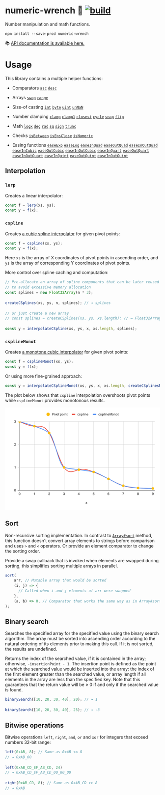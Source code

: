 # numeric-wrench 🔧 [![build](https://github.com/smikhalevski/numeric-wrench/actions/workflows/master.yml/badge.svg?branch=master&event=push)](https://github.com/smikhalevski/numeric-wrench/actions/workflows/master.yml)

Number manipulation and math functions.

```shell
npm install --save-prod numeric-wrench
```

📚 [API documentation is available here.](https://smikhalevski.github.io/numeric-wrench/)

# Usage

This library contains a multiple helper functions:

- Comparators
  [`asc`](https://smikhalevski.github.io/numeric-wrench/modules.html#asc)
  [`desc`](https://smikhalevski.github.io/numeric-wrench/modules.html#desc)

- Arrays
  [`swap`](https://smikhalevski.github.io/numeric-wrench/modules.html#swap)
  [`range`](https://smikhalevski.github.io/numeric-wrench/modules.html#range)

- Size-of casting
  [`int`](https://smikhalevski.github.io/numeric-wrench/modules.html#int)
  [`byte`](https://smikhalevski.github.io/numeric-wrench/modules.html#byte)
  [`uint`](https://smikhalevski.github.io/numeric-wrench/modules.html#uint)
  [`unNaN`](https://smikhalevski.github.io/numeric-wrench/modules.html#unNaN)

- Number clamping
  [`clamp`](https://smikhalevski.github.io/numeric-wrench/modules.html#clamp)
  [`clamp1`](https://smikhalevski.github.io/numeric-wrench/modules.html#clamp1)
  [`closest`](https://smikhalevski.github.io/numeric-wrench/modules.html#closest)
  [`cycle`](https://smikhalevski.github.io/numeric-wrench/modules.html#cycle)
  [`snap`](https://smikhalevski.github.io/numeric-wrench/modules.html#snap)
  [`flip`](https://smikhalevski.github.io/numeric-wrench/modules.html#flip)

- Math
  [`logx`](https://smikhalevski.github.io/numeric-wrench/modules.html#logx)
  [`deg`](https://smikhalevski.github.io/numeric-wrench/modules.html#deg)
  [`rad`](https://smikhalevski.github.io/numeric-wrench/modules.html#rad)
  [`sq`](https://smikhalevski.github.io/numeric-wrench/modules.html#sq)
  [`sign`](https://smikhalevski.github.io/numeric-wrench/modules.html#sign)
  [`trunc`](https://smikhalevski.github.io/numeric-wrench/modules.html#trunc)

- Checks
  [`isBetween`](https://smikhalevski.github.io/numeric-wrench/modules.html#isBetween)
  [`isEpsClose`](https://smikhalevski.github.io/numeric-wrench/modules.html#isEpsClose)
  [`isNumeric`](https://smikhalevski.github.io/numeric-wrench/modules.html#isNumeric)

- Easing functions
  [`easeExp`](https://smikhalevski.github.io/numeric-wrench/modules.html#easeExp)
  [`easeLog`](https://smikhalevski.github.io/numeric-wrench/modules.html#easeLog)
  [`easeInQuad`](https://smikhalevski.github.io/numeric-wrench/modules.html#easeInQuad)
  [`easeOutQuad`](https://smikhalevski.github.io/numeric-wrench/modules.html#easeOutQuad)
  [`easeInOutQuad`](https://smikhalevski.github.io/numeric-wrench/modules.html#easeInOutQuad)
  [`easeInCubic`](https://smikhalevski.github.io/numeric-wrench/modules.html#easeInCubic)
  [`easeOutCubic`](https://smikhalevski.github.io/numeric-wrench/modules.html#easeOutCubic)
  [`easeInOutCubic`](https://smikhalevski.github.io/numeric-wrench/modules.html#easeInOutCubic)
  [`easeInQuart`](https://smikhalevski.github.io/numeric-wrench/modules.html#easeInQuart)
  [`easeOutQuart`](https://smikhalevski.github.io/numeric-wrench/modules.html#easeOutQuart)
  [`easeInOutQuart`](https://smikhalevski.github.io/numeric-wrench/modules.html#easeInOutQuart)
  [`easeInQuint`](https://smikhalevski.github.io/numeric-wrench/modules.html#easeInQuint)
  [`easeOutQuint`](https://smikhalevski.github.io/numeric-wrench/modules.html#easeOutQuint)
  [`easeInOutQuint`](https://smikhalevski.github.io/numeric-wrench/modules.html#easeInOutQuint)

## Interpolation

### `lerp`

Creates a linear interpolator:

```ts
const f = lerp(xs, ys);
const y = f(x);
```

### `cspline`

Creates
[a cubic spline interpolator](https://en.wikipedia.org/wiki/Spline_(mathematics)#Algorithm_for_computing_natural_cubic_splines)
for given pivot points:

```ts
const f = cspline(xs, ys);
const y = f(x);
```

Here `xs` is the array of X coordinates of pivot points in ascending order, and `ys` is the array of corresponding Y
coordinates of pivot points.

More control over spline caching and computation:

```ts
// Pre-allocate an array of spline components that can be later reused
// to avoid excessive memory allocation
const splines = new Float32Array(n * 3);

createCSplines(xs, ys, n, splines); // → splines

// or just create a new array
// const splines = createCSplines(xs, ys, xs.length); // → Float32Array

const y = interpolateCSpline(xs, ys, x, xs.length, splines);
```

### `csplineMonot`

Creates
[a monotone cubic interpolator](https://en.wikipedia.org/wiki/Monotone_cubic_interpolation) for given pivot points:

```ts
const f = csplineMonot(xs, ys);
const y = f(x);
```

Or using more fine-grained approach:

```ts
const y = interpolateCSplineMonot(xs, ys, x, xs.length, createCSplinesMonot(xs, ys, xs.length));
```

The plot below shows that `cspline` interpolation overshoots pivot points while `csplineMonot` provides monotonous
results.

<img alt="cspline and csplineMonot comparison" src="./images/cspline.svg"/>

## Sort

Non-recursive sorting implementation. In contrast to
[`Array#sort`](https://developer.mozilla.org/en-US/docs/Web/JavaScript/Reference/Global_Objects/Array/sort) method, this
function doesn't convert array elements to strings before comparison and uses `>` and `<` operators. Or provide an
element comparator to change the sorting order.

Provide a swap callback that is invoked when elements are swapped during sorting, this simplifies sorting multiple
arrays in parallel.

```ts
sort(
    arr, // Mutable array that would be sorted
    (i, j) => {
      // Called when i and j elements of arr were swapped
    },
    (a, b) => 0, // Comparator that works the same way as in Array#sort
);
```

## Binary search

Searches the specified array for the specified value using the binary search algorithm. The array must be sorted into
ascending order according to the natural ordering of its elements prior to making this call. If it is not sorted, the
results are undefined.

Returns the index of the searched value, if it is contained in the array; otherwise, `-insertionPoint - 1`. The
insertion point is defined as the point at which the searched value would be inserted into the array: the index of the
first element greater than the searched value, or array length if all elements in the array are less than the specified
key. Note that this guarantees that the return value will be ≥ 0 if and only if the searched value is found.

```ts
binarySearch([10, 20, 30, 40], 20); // → 1

binarySearch([10, 20, 30, 40], 25); // → -3
```

## Bitwise operations

Bitwise operations `left`, `right`, `and`, `or` and `xor` for integers that exceed numbers 32-bit range:

```ts
left(0xAB, 8); // Same as 0xAB << 8
// → 0xAB_00 

left(0xAB_CD_EF_AB_CD, 24)
// → 0xAB_CD_EF_AB_CD_00_00_00

right(0xAB_CD, 8); // Same as 0xAB_CD >> 8
// → 0xAB
```
